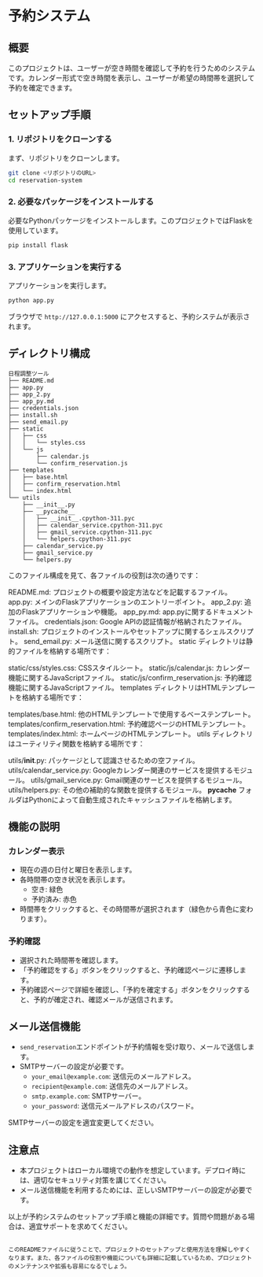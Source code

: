 # 予約システム

## 概要

このプロジェクトは、ユーザーが空き時間を確認して予約を行うためのシステムです。カレンダー形式で空き時間を表示し、ユーザーが希望の時間帯を選択して予約を確定できます。

## セットアップ手順

### 1. リポジトリをクローンする

まず、リポジトリをクローンします。

```bash
git clone <リポジトリのURL>
cd reservation-system
```

### 2. 必要なパッケージをインストールする

必要なPythonパッケージをインストールします。このプロジェクトではFlaskを使用しています。

```bash
pip install flask
```

### 3. アプリケーションを実行する

アプリケーションを実行します。

```bash
python app.py
```

ブラウザで `http://127.0.0.1:5000` にアクセスすると、予約システムが表示されます。

## ディレクトリ構成

```
日程調整ツール
├── README.md
├── app.py
├── app_2.py
├── app_py.md
├── credentials.json
├── install.sh
├── send_email.py
├── static
│   ├── css
│   │   └── styles.css
│   └── js
│       ├── calendar.js
│       └── confirm_reservation.js
├── templates
│   ├── base.html
│   ├── confirm_reservation.html
│   └── index.html
└── utils
    ├── __init__.py
    ├── __pycache__
    │   ├── __init__.cpython-311.pyc
    │   ├── calendar_service.cpython-311.pyc
    │   ├── gmail_service.cpython-311.pyc
    │   └── helpers.cpython-311.pyc
    ├── calendar_service.py
    ├── gmail_service.py
    └── helpers.py
```

このファイル構成を見て、各ファイルの役割は次の通りです：

README.md: プロジェクトの概要や設定方法などを記載するファイル。
app.py: メインのFlaskアプリケーションのエントリーポイント。
app_2.py: 追加のFlaskアプリケーションや機能。
app_py.md: app.pyに関するドキュメントファイル。
credentials.json: Google APIの認証情報が格納されたファイル。
install.sh: プロジェクトのインストールやセットアップに関するシェルスクリプト。
send_email.py: メール送信に関するスクリプト。
static ディレクトリは静的ファイルを格納する場所です：

static/css/styles.css: CSSスタイルシート。
static/js/calendar.js: カレンダー機能に関するJavaScriptファイル。
static/js/confirm_reservation.js: 予約確認機能に関するJavaScriptファイル。
templates ディレクトリはHTMLテンプレートを格納する場所です：

templates/base.html: 他のHTMLテンプレートで使用するベーステンプレート。
templates/confirm_reservation.html: 予約確認ページのHTMLテンプレート。
templates/index.html: ホームページのHTMLテンプレート。
utils ディレクトリはユーティリティ関数を格納する場所です：

utils/__init__.py: パッケージとして認識させるための空ファイル。
utils/calendar_service.py: Googleカレンダー関連のサービスを提供するモジュール。
utils/gmail_service.py: Gmail関連のサービスを提供するモジュール。
utils/helpers.py: その他の補助的な関数を提供するモジュール。
__pycache__ フォルダはPythonによって自動生成されたキャッシュファイルを格納します。

## 機能の説明

### カレンダー表示

- 現在の週の日付と曜日を表示します。
- 各時間帯の空き状況を表示します。
  - 空き: 緑色
  - 予約済み: 赤色
- 時間帯をクリックすると、その時間帯が選択されます（緑色から青色に変わります）。

### 予約確認

- 選択された時間帯を確認します。
- 「予約確認をする」ボタンをクリックすると、予約確認ページに遷移します。
- 予約確認ページで詳細を確認し、「予約を確定する」ボタンをクリックすると、予約が確定され、確認メールが送信されます。

## メール送信機能

- `send_reservation`エンドポイントが予約情報を受け取り、メールで送信します。
- SMTPサーバーの設定が必要です。
  - `your_email@example.com`: 送信元のメールアドレス。
  - `recipient@example.com`: 送信先のメールアドレス。
  - `smtp.example.com`: SMTPサーバー。
  - `your_password`: 送信元メールアドレスのパスワード。

SMTPサーバーの設定を適宜変更してください。

## 注意点

- 本プロジェクトはローカル環境での動作を想定しています。デプロイ時には、適切なセキュリティ対策を講じてください。
- メール送信機能を利用するためには、正しいSMTPサーバーの設定が必要です。

以上が予約システムのセットアップ手順と機能の詳細です。質問や問題がある場合は、適宜サポートを求めてください。
```

このREADMEファイルに従うことで、プロジェクトのセットアップと使用方法を理解しやすくなります。また、各ファイルの役割や機能についても詳細に記載しているため、プロジェクトのメンテナンスや拡張も容易になるでしょう。